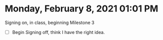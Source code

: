 # Monday, February  8, 2021 01:01 PM
Signing on, in class, beginning Milestone 3
- [ ] Begin
Signing off, think I have the right idea. 